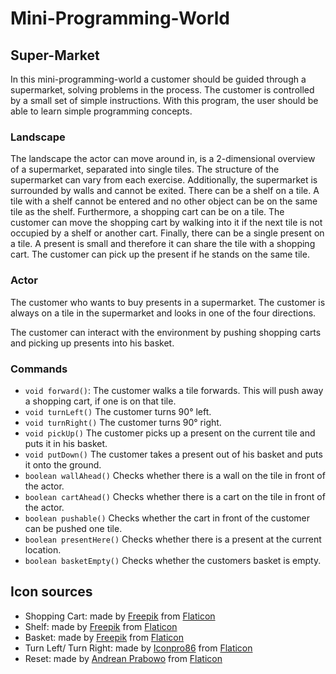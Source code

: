 # Mini-Programming-World

## Super-Market
In this mini-programming-world a customer should be guided through a supermarket, solving problems in the process. The customer is controlled by a small set of simple instructions. With this program, the user should be able to learn simple programming concepts.

### Landscape
The landscape the actor can move around in, is a 2-dimensional overview of a supermarket, separated into single tiles. The structure of the supermarket can vary from each exercise. Additionally, the supermarket is surrounded by walls and cannot be exited.
There can be a shelf on a tile. A tile with a shelf cannot be entered and no other object can be on the same tile as the shelf.
Furthermore, a shopping cart can be on a tile. The customer can move the shopping cart by walking into it if the next tile is not occupied by a shelf or another cart.
Finally, there can be a single present on a tile. A present is small and therefore it can share the tile with a shopping cart. The customer can pick up the present if he stands on the same tile. 

### Actor
The customer who wants to buy presents in a supermarket. The customer is always on a tile in the supermarket and looks in one of the four directions.

The customer can interact with the environment by pushing shopping carts and picking up presents into his basket.

### Commands
- `void forward()`: The customer walks a tile forwards. This will push away a shopping cart, if one is on that tile.
- `void turnLeft()` The customer turns 90° left.
- `void turnRight()` The customer turns 90° right.
- `void pickUp()` The customer picks up a present on the current tile and puts it in his basket.
- `void putDown()` The customer takes a present out of his basket and puts it onto the ground.
- `boolean wallAhead()` Checks whether there is a wall on the tile in front of the actor.
- `boolean cartAhead()` Checks whether there is a cart on the tile in front of the actor. 
- `boolean pushable()` Checks whether the cart in front of the customer can be pushed one tile.
- `boolean presentHere()` Checks whether there is a present at the current location.
- `boolean basketEmpty()` Checks whether the customers basket is empty.



## Icon sources
- Shopping Cart: made by [Freepik](https://www.freepik.com) from [Flaticon](https://www.flaticon.com/)
- Shelf: made by [Freepik](https://www.freepik.com) from [Flaticon](https://www.flaticon.com/)
- Basket: made by [Freepik](https://www.freepik.com) from [Flaticon](https://www.flaticon.com/)
- Turn Left/ Turn Right: made by [Iconpro86](https://www.flaticon.com/authors/iconpro86) from [Flaticon](https://www.flaticon.com/)
- Reset: made by [Andrean Prabowo](https://www.flaticon.com/authors/andrean-prabowo) from [Flaticon](https://www.flaticon.com/)
